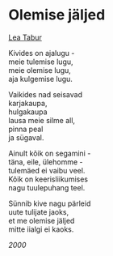 # Olemise jäljed

[Lea Tabur](./)

Kivides on ajalugu -  
meie tulemise lugu,  
meie olemise lugu,  
aja kulgemise lugu.

Vaikides nad seisavad  
karjakaupa,  
hulgakaupa  
lausa meie silme all,  
pinna peal  
ja sügaval.

Ainult kõik on segamini -  
täna, eile, ülehomme -  
tulemäed ei vaibu veel.  
Kõik on keerisliikumises  
nagu tuulepuhang teel.

Sünnib kive nagu pärleid  
uute tulijate jaoks,  
et me olemise jäljed  
mitte iialgi ei kaoks.

_2000_

